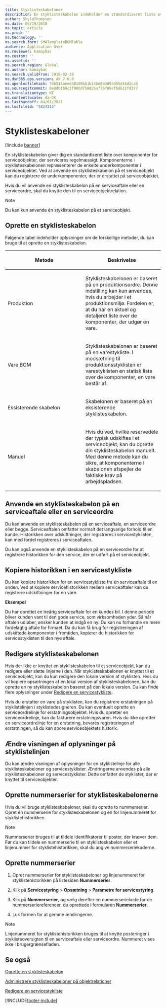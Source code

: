 ```yaml
---
title: Styklisteskabeloner
description: En styklisteskabelon indeholder en standardiseret liste over komponenter for serviceobjekter, der serviceres regelmæssigt.
author: ShylaThompson
ms.date: 09/19/2018
ms.topic: article
ms.prod: ''
ms.technology: ''
ms.search.form: SMATemplateBOMTable
audience: Application User
ms.reviewer: kamaybac
ms.custom: ''
ms.assetid: ''
ms.search.region: Global
ms.author: kamaybac
ms.search.validFrom: 2016-02-28
ms.dyn365.ops.version: AX 7.0.0
ms.openlocfilehash: 70b514aeed48180bb1b14be8b3d95d55d44d2ca8
ms.sourcegitcommit: 0e8db169c3f90bd750826af76709ef5d621fd377
ms.translationtype: HT
ms.contentlocale: da-DK
ms.lasthandoff: 04/01/2021
ms.locfileid: "5824313"
---
```

# <a name="template-boms"></a>Styklisteskabeloner    

[!include [banner](../includes/banner.md)]


En styklisteskabelon giver dig en standardiseret liste over komponenter for serviceobjekter, der serviceres regelmæssigt. Komponenterne i styklisteskabelonen repræsenterer de enkelte underkomponenter i serviceobjektet. Ved at anvende en styklisteskabelon på et serviceobjekt kan du registrere de underkomponenter, der er erstattet på serviceobjektet.

Hvis du vil anvende en styklisteskabelon på en serviceaftale eller en serviceordre, skal du knytte den til en serviceobjektrelation.


> [!NOTE]
> <P>Du kan kun anvende én styklisteskabelon på et serviceobjekt.</P>

## <a name="create-a-template-bom"></a>Oprette en styklisteskabelon

Følgende tabel indeholder oplysninger om de forskellige metoder, du kan bruge til at oprette en styklisteskabelon.

<table>
<colgroup>
<col style="width: 50%" />
<col style="width: 50%" />
</colgroup>
<thead>
<tr class="header">
<th><p>Metode</p></th>
<th><p>Beskrivelse</p></th>
</tr>
</thead>
<tbody>
<tr class="odd">
<td><p>Produktion</p></td>
<td><p>Styklisteskabelonen er baseret på en produktionsordre. Denne indstilling kan kun anvendes, hvis du arbejder i et produktionsmiljø. Fordelen er, at du har en aktuel og detaljeret liste over de komponenter, der udgør en vare.</p></td>
</tr>
<tr class="even">
<td><p>Vare BOM</p></td>
<td><p>Styklisteskabelonen er baseret på en varestykliste. I modsætning til produktionsstyklisten er varestyklisten en statisk liste over de komponenter, en vare består af.</p></td>
</tr>
<tr class="odd">
<td><p>Eksisterende skabelon</p></td>
<td><p>Skabelonen er baseret på en eksisterende styklisteskabelon.</p></td>
</tr>
<tr class="even">
<td><p>Manuel</p></td>
<td><p>Hvis du ved, hvilke reservedele der typisk udskiftes i et serviceobjekt, kan du oprette din styklisteskabelon manuelt. Med denne metode kan du sikre, at komponenterne i skabelonen afspejler de faktiske krav på arbejdspladsen.</p></td>
</tr>
</tbody>
</table>


## <a name="apply-the-template-bom-to-a-service-agreement-or-service-order"></a>Anvende en styklisteskabelon på en serviceaftale eller en serviceordre

Du kan anvende en styklisteskabelon på en serviceaftale, en serviceordre eller begge. Serviceaftalen omfatter normalt det langvarige forhold til en kunde. Historikken over udskiftninger, der registreres i servicestyklisten, kan med fordel registreres i serviceaftalen.

Du kan også anvende en styklisteskabelon på en serviceordre for at registrere historikken for den service, der er udført på et serviceobjekt.

## <a name="copy-the-history-of-a-service-bom"></a>Kopiere historikken i en servicestykliste

Du kan kopiere historikken for en servicestykliste fra én serviceaftale til en anden. Ved at kopiere servicehistorikken mellem serviceaftaler kan du registrere udskiftninger for en vare.

**Eksempel**

Du har oprettet en treårig serviceaftale for en kundes bil. I denne periode bliver kunden vant til den gode service, som virksomheden yder. Så når aftalen udløber, ønsker kunden at indgå en ny. Du kan nu forhandle en mere fordelagtig aftale for firmaet. Da du kan få brug for registreringen af udskiftede komponenter i fremtiden, kopierer du historikken for servicestyklisten til den nye aftale.

## <a name="modify-the-template-bom"></a>Redigere styklisteskabelonen

Hvis der ikke er knyttet en styklisteskabelon til et serviceobjekt, kan du redigere eller slette linjerne i den. Når styklisteskabelonen er knyttet til et serviceobjekt, kan du kun redigere den lokale version af styklisten. Hvis du vil kopiere opsætningen af en lokal version af styklisteskabelonen, kan du oprette en ny styklisteskabelon baseret på den lokale version. Du kan finde flere oplysninger under [Redigere en servicestykliste](modify-service-bom.md).

Hvis du erstatter en vare på styklisten, kan du registrere erstatningen på styklistelinjen i styklistedesigneren. Du kan eventuelt oprette en serviceordrelinje for erstatningsobjektet. Hvis du opretter en serviceordrelinje, kan du fakturere erstatningsvaren. Hvis du ikke opretter en serviceordrelinje for en erstatning, bevares registreringen af erstatningen, så du kan spore serviceobjektets historik.

## <a name="change-how-information-on-the-bom-line-is-displayed"></a>Ændre visningen af oplysninger på styklistelinjen

Du kan ændre visningen af oplysninger for en styklistelinje for alle styklisteskabeloner og servicestyklister. Ændringerne anvendes på alle styklisteskabeloner og servicestyklister. Dette omfatter de styklister, der er knyttet til serviceobjekter.

## <a name="set-up-number-sequences-for-template-boms"></a>Oprette nummerserier for styklisteskabelonerne

Hvis du vil bruge styklisteskabeloner, skal du oprette to nummerserier. Opret én nummerserie for styklisteskabelonen og én for linjenummeret for styklistehistorikken.


> [!NOTE]
> <P>Nummerserier bruges til at tildele identifikatorer til poster, der kræver dem. Før du kan tildele en nummerserie til en styklisteskabelon eller et linjenummer for styklistehistorikken, skal du angive nummerseriekoderne.</P>


## <a name="set-up-number-sequences"></a>Oprette nummerserier

1.  Opret nummerserier for styklisteskabeloner og linjenummeret for styklistehistorikken på listesiden **Nummerserier**. 

2.  Klik på **Servicestyring** \> **Opsætning** \> **Parametre for servicestyring**.

3.  Klik på **Nummerserier**, og vælg derefter en nummerseriekode for de nummerseriereferencer, du oprettede i formularen **Nummerserier**.

4.  Luk formen for at gemme ændringerne.


> [!NOTE]
> <P>Linjenummeret for styklistehistorikken bruges til at knytte posteringer i styklisteoversigten til en serviceaftale eller serviceordre. Nummeret vises ikke i brugergrænsefladen.</P>



## <a name="see-also"></a>Se også

[Oprette en styklisteskabelon](create-template-bom.md)

[Administrere styklisteskabeloner på objektrelationer](manage-template-boms-on-object-relations.md)

[Redigere en servicestykliste](modify-service-bom.md)

 




[!INCLUDE[footer-include](../../includes/footer-banner.md)]